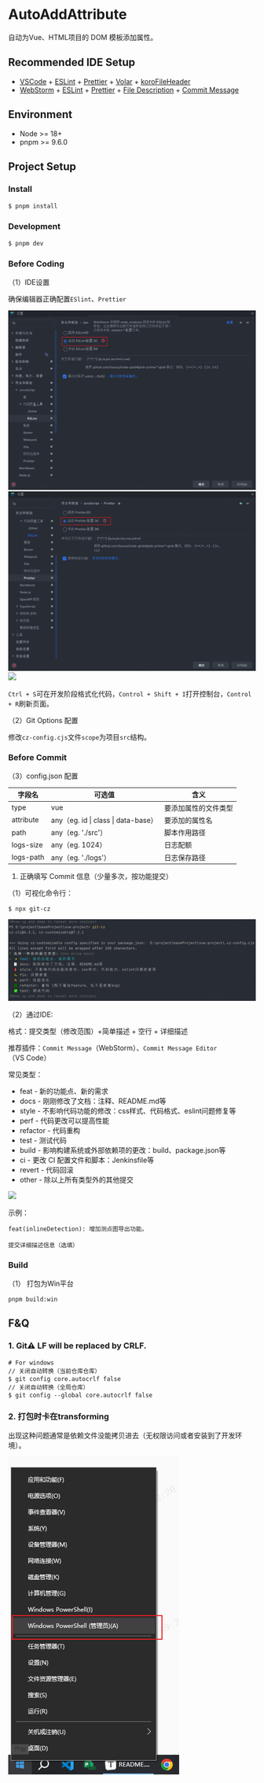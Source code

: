 # AutoAddAttribute

自动为Vue、HTML项目的 DOM 模板添加属性。


## Recommended IDE Setup

-   [VSCode](https://code.visualstudio.com/) + [ESLint](https://marketplace.visualstudio.com/items?itemName=dbaeumer.vscode-eslint) + [Prettier](https://marketplace.visualstudio.com/items?itemName=esbenp.prettier-vscode) + [Volar](https://marketplace.visualstudio.com/items?itemName=Vue.volar) + [koroFileHeader]()
-   [WebStorm]() + [ESLint]() + [Prettier]() + [File Description]() + [Commit Message]()

## Environment

-   Node >= 18+
-   pnpm >= 9.6.0

## Project Setup

### Install

```bash
$ pnpm install
```

### Development

```bash
$ pnpm dev
```

### Before Coding

（1）IDE设置

确保编辑器正确配置`ESlint`、`Prettier`

<img src="./docs/images/eslint-ws.png" /> 

<img src="./docs/images/prettier-ws.png" />

<img src="./docs/images/file-comment.png" />

`Ctrl + S`可在开发阶段格式化代码，`Control + Shift + I`打开控制台，`Control + R`刷新页面。

（2）Git Options 配置

修改`cz-config.cjs`文件`scope`为项目`src`结构。

### Before Commit

（3）config.json 配置

| 字段名    | 可选值                              | 含义                 |
| --------- | ----------------------------------- | -------------------- |
| type      | vue                                 | 要添加属性的文件类型 |
| attribute | any（eg. id \| class \| data-base） | 要添加的属性名       |
| path      | any（eg. './src'）                  | 脚本作用路径         |
| logs-size | any（eg. 1024）                     | 日志配额             |
| logs-path | any（eg. './logs'）                 | 日志保存路径         |

1. 正确填写 Commit 信息（少量多次，按功能提交）

（1）可视化命令行：
```shell
$ npx git-cz
```
<img src="./docs/images/git-cz.png">

（2）通过IDE:

格式：提交类型（修改范围）+简单描述 + 空行 + 详细描述

推荐插件：`Commit Message`（WebStorm）、`Commit Message Editor`（VS Code）

常见类型：

-   feat - 新的功能点、新的需求
-   docs - 刚刚修改了文档：注释、README.md等
-   style - 不影响代码功能的修改：css样式、代码格式、eslint问题修复等
-   perf - 代码更改可以提高性能
-   refactor - 代码重构
-   test - 测试代码
-   build - 影响构建系统或外部依赖项的更改：build、package.json等
-   ci - 更改 CI 配置文件和脚本：Jenkinsfile等
-   revert - 代码回滚
-   other - 除以上所有类型外的其他提交

<img src="./docs/images/commit-msg.png">

示例：

```text
feat(inlineDetection): 增加测点图导出功能。

提交详细描述信息（选填）
```

### Build

（1） 打包为Win平台

```shell
pnpm build:win
```

## F&Q

### 1. Git:warning: LF will be replaced by CRLF.

```shell
# For windows
// 关闭自动转换（当前仓库仓库）
$ git config core.autocrlf false
// 关闭自动转换（全局仓库）
$ git config --global core.autocrlf false
```

### 2. 打包时卡在transforming
出现这种问题通常是依赖文件没能拷贝进去（无权限访问或者安装到了开发环境）。

![image-20240924152851751](./docs/images/powershell.png)